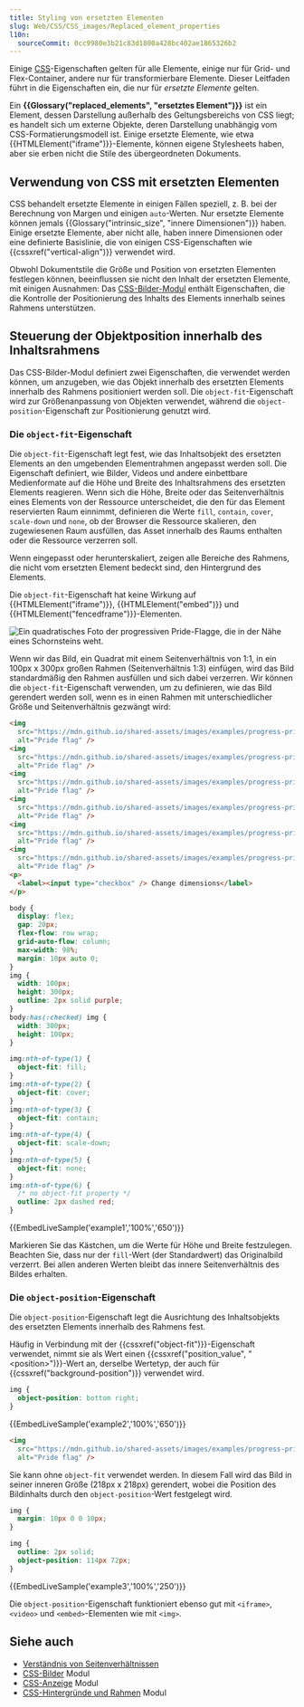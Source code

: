 ```yaml
---
title: Styling von ersetzten Elementen
slug: Web/CSS/CSS_images/Replaced_element_properties
l10n:
  sourceCommit: 0cc9980e3b21c83d1800a428bc402ae1865326b2
---
```


Einige [CSS](/de/docs/Web/CSS)-Eigenschaften gelten für alle Elemente, einige nur für Grid- und Flex-Container, andere nur für transformierbare Elemente. Dieser Leitfaden führt in die Eigenschaften ein, die nur für _ersetzte Elemente_ gelten.

Ein **{{Glossary("replaced_elements", "ersetztes Element")}}** ist ein Element, dessen Darstellung außerhalb des Geltungsbereichs von CSS liegt; es handelt sich um externe Objekte, deren Darstellung unabhängig vom CSS-Formatierungsmodell ist. Einige ersetzte Elemente, wie etwa {{HTMLElement("iframe")}}-Elemente, können eigene Stylesheets haben, aber sie erben nicht die Stile des übergeordneten Dokuments.

## Verwendung von CSS mit ersetzten Elementen

CSS behandelt ersetzte Elemente in einigen Fällen speziell, z. B. bei der Berechnung von Margen und einigen `auto`-Werten. Nur ersetzte Elemente können jemals {{Glossary("intrinsic_size", "innere Dimensionen")}} haben. Einige ersetzte Elemente, aber nicht alle, haben innere Dimensionen oder eine definierte Basislinie, die von einigen CSS-Eigenschaften wie {{cssxref("vertical-align")}} verwendet wird.

Obwohl Dokumentstile die Größe und Position von ersetzten Elementen festlegen können, beeinflussen sie nicht den Inhalt der ersetzten Elemente, mit einigen Ausnahmen: Das [CSS-Bilder-Modul](/de/docs/Web/CSS/CSS_images) enthält Eigenschaften, die die Kontrolle der Positionierung des Inhalts des Elements innerhalb seines Rahmens unterstützen.

## Steuerung der Objektposition innerhalb des Inhaltsrahmens

Das CSS-Bilder-Modul definiert zwei Eigenschaften, die verwendet werden können, um anzugeben, wie das Objekt innerhalb des ersetzten Elements innerhalb des Rahmens positioniert werden soll. Die `object-fit`-Eigenschaft wird zur Größenanpassung von Objekten verwendet, während die `object-position`-Eigenschaft zur Positionierung genutzt wird.

### Die `object-fit`-Eigenschaft

Die `object-fit`-Eigenschaft legt fest, wie das Inhaltsobjekt des ersetzten Elements an den umgebenden Elementrahmen angepasst werden soll. Die Eigenschaft definiert, wie Bilder, Videos und andere einbettbare Medienformate auf die Höhe und Breite des Inhaltsrahmens des ersetzten Elements reagieren. Wenn sich die Höhe, Breite oder das Seitenverhältnis eines Elements von der Ressource unterscheidet, die den für das Element reservierten Raum einnimmt, definieren die Werte `fill`, `contain`, `cover`, `scale-down` und `none`, ob der Browser die Ressource skalieren, den zugewiesenen Raum ausfüllen, das Asset innerhalb des Raums enthalten oder die Ressource verzerren soll.

Wenn eingepasst oder herunterskaliert, zeigen alle Bereiche des Rahmens, die nicht vom ersetzten Element bedeckt sind, den Hintergrund des Elements.

Die `object-fit`-Eigenschaft hat keine Wirkung auf {{HTMLElement("iframe")}}, {{HTMLElement("embed")}} und {{HTMLElement("fencedframe")}}-Elementen.

![Ein quadratisches Foto der progressiven Pride-Flagge, die in der Nähe eines Schornsteins weht.](https://mdn.github.io/shared-assets/images/examples/progress-pride-flag.jpg)

Wenn wir das Bild, ein Quadrat mit einem Seitenverhältnis von 1:1, in ein 100px x 300px großen Rahmen (Seitenverhältnis 1:3) einfügen, wird das Bild standardmäßig den Rahmen ausfüllen und sich dabei verzerren. Wir können die `object-fit`-Eigenschaft verwenden, um zu definieren, wie das Bild gerendert werden soll, wenn es in einen Rahmen mit unterschiedlicher Größe und Seitenverhältnis gezwängt wird:

```html hidden live-sample___example1 live-sample___example2
<img
  src="https://mdn.github.io/shared-assets/images/examples/progress-pride-flag.jpg"
  alt="Pride flag" />
<img
  src="https://mdn.github.io/shared-assets/images/examples/progress-pride-flag.jpg"
  alt="Pride flag" />
<img
  src="https://mdn.github.io/shared-assets/images/examples/progress-pride-flag.jpg"
  alt="Pride flag" />
<img
  src="https://mdn.github.io/shared-assets/images/examples/progress-pride-flag.jpg"
  alt="Pride flag" />
<img
  src="https://mdn.github.io/shared-assets/images/examples/progress-pride-flag.jpg"
  alt="Pride flag" />
<img
  src="https://mdn.github.io/shared-assets/images/examples/progress-pride-flag.jpg"
  alt="Pride flag" />
<p>
  <label><input type="checkbox" /> Change dimensions</label>
</p>
```

```css hidden live-sample___example1 live-sample___example2
body {
  display: flex;
  gap: 20px;
  flex-flow: row wrap;
  grid-auto-flow: column;
  max-width: 98%;
  margin: 10px auto 0;
}
img {
  width: 100px;
  height: 300px;
  outline: 2px solid purple;
}
body:has(:checked) img {
  width: 300px;
  height: 100px;
}
```

```css live-sample___example1 live-sample___example2
img:nth-of-type(1) {
  object-fit: fill;
}
img:nth-of-type(2) {
  object-fit: cover;
}
img:nth-of-type(3) {
  object-fit: contain;
}
img:nth-of-type(4) {
  object-fit: scale-down;
}
img:nth-of-type(5) {
  object-fit: none;
}
img:nth-of-type(6) {
  /* no object-fit property */
  outline: 2px dashed red;
}
```

{{EmbedLiveSample('example1','100%','650')}}

Markieren Sie das Kästchen, um die Werte für Höhe und Breite festzulegen. Beachten Sie, dass nur der `fill`-Wert (der Standardwert) das Originalbild verzerrt. Bei allen anderen Werten bleibt das innere Seitenverhältnis des Bildes erhalten.

### Die `object-position`-Eigenschaft

Die `object-position`-Eigenschaft legt die Ausrichtung des Inhaltsobjekts des ersetzten Elements innerhalb des Rahmens fest.

Häufig in Verbindung mit der {{cssxref("object-fit")}}-Eigenschaft verwendet, nimmt sie als Wert einen {{cssxref("position_value", "&lt;position&gt;")}}-Wert an, derselbe Wertetyp, der auch für {{cssxref("background-position")}} verwendet wird.

```css live-sample___example2
img {
  object-position: bottom right;
}
```

{{EmbedLiveSample('example2','100%','650')}}

```html hidden live-sample___example3
<img
  src="https://mdn.github.io/shared-assets/images/examples/progress-pride-flag.jpg"
  alt="Pride flag" />
```

Sie kann ohne `object-fit` verwendet werden. In diesem Fall wird das Bild in seiner inneren Größe (218px x 218px) gerendert, wobei die Position des Bildinhalts durch den `object-position`-Wert festgelegt wird.

```css hidden live-sample___example3
img {
  margin: 10px 0 0 10px;
}
```

```css live-sample___example3
img {
  outline: 2px solid;
  object-position: 114px 72px;
}
```

{{EmbedLiveSample('example3','100%','250')}}

Die `object-position`-Eigenschaft funktioniert ebenso gut mit `<iframe>`, `<video>` und `<embed>`-Elementen wie mit `<img>`.

## Siehe auch

- [Verständnis von Seitenverhältnissen](/de/docs/Web/CSS/CSS_box_sizing/Understanding_aspect-ratio)
- [CSS-Bilder](/de/docs/Web/CSS/CSS_images) Modul
- [CSS-Anzeige](/de/docs/Web/CSS/CSS_display) Modul
- [CSS-Hintergründe und Rahmen](/de/docs/Web/CSS/CSS_backgrounds_and_borders) Modul
